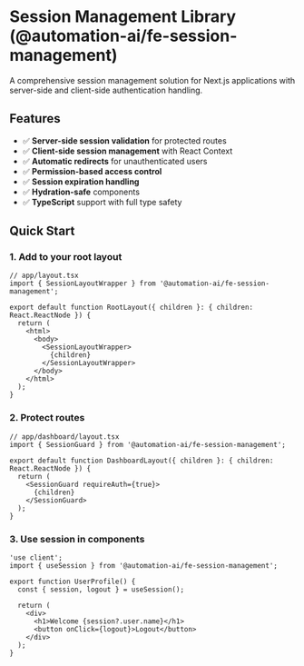 # Session Management Library (@automation-ai/fe-session-management)

A comprehensive session management solution for Next.js applications with server-side and client-side authentication handling.

## Features

- ✅ **Server-side session validation** for protected routes
- ✅ **Client-side session management** with React Context
- ✅ **Automatic redirects** for unauthenticated users
- ✅ **Permission-based access control**
- ✅ **Session expiration handling**
- ✅ **Hydration-safe** components
- ✅ **TypeScript** support with full type safety

## Quick Start

### 1. Add to your root layout

```tsx
// app/layout.tsx
import { SessionLayoutWrapper } from '@automation-ai/fe-session-management';

export default function RootLayout({ children }: { children: React.ReactNode }) {
  return (
    <html>
      <body>
        <SessionLayoutWrapper>
          {children}
        </SessionLayoutWrapper>
      </body>
    </html>
  );
}
```

### 2. Protect routes

```tsx
// app/dashboard/layout.tsx
import { SessionGuard } from '@automation-ai/fe-session-management';

export default function DashboardLayout({ children }: { children: React.ReactNode }) {
  return (
    <SessionGuard requireAuth={true}>
      {children}
    </SessionGuard>
  );
}
```

### 3. Use session in components

```tsx
'use client';
import { useSession } from '@automation-ai/fe-session-management';

export function UserProfile() {
  const { session, logout } = useSession();
  
  return (
    <div>
      <h1>Welcome {session?.user.name}</h1>
      <button onClick={logout}>Logout</button>
    </div>
  );
}
```
